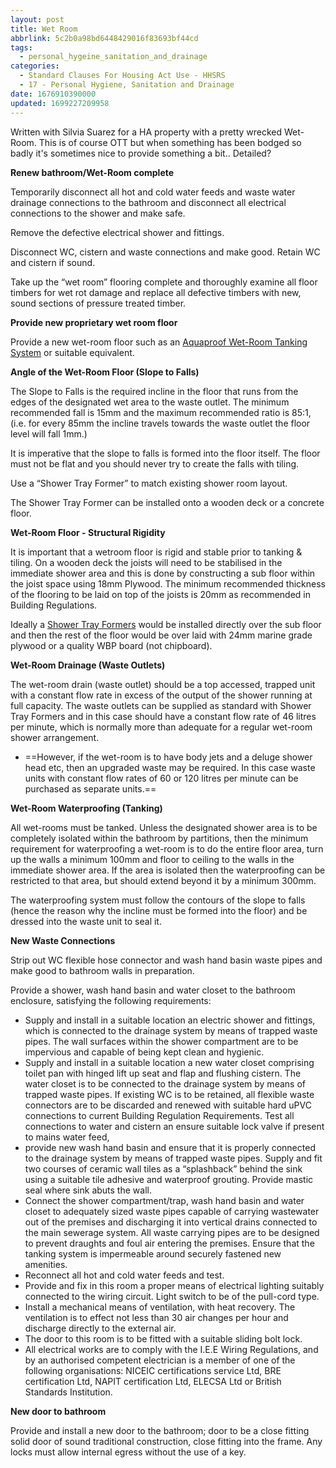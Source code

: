 ```yaml
---
layout: post
title: Wet Room
abbrlink: 5c2b0a98bd6448429016f83693bf44cd
tags:
  - personal_hygeine_sanitation_and_drainage
categories:
  - Standard Clauses For Housing Act Use - HHSRS
  - 17 - Personal Hygiene, Sanitation and Drainage
date: 1676910390000
updated: 1699227209958
---
```


Written with Silvia Suarez for a HA property with a pretty wrecked Wet-Room. This is of course OTT but when something has been bodged so badly it's sometimes nice to provide something a bit.. Detailed?

**Renew bathroom/Wet-Room complete**

Temporarily disconnect all hot and cold water feeds and waste water drainage connections to the bathroom and disconnect all electrical connections to the shower and make safe.

Remove the defective electrical shower and fittings.

Disconnect WC, cistern and waste connections and make good. Retain WC and cistern if sound.

Take up the “wet room” flooring complete and thoroughly examine all floor timbers for wet rot damage and replace all defective timbers with new, sound sections of pressure treated timber.

**Provide new proprietary wet room floor**

Provide a new wet-room floor such as an [Aquaproof Wet-Room Tanking System](https://wetroomexperts.co.uk/shop/wetroom-tanking) or suitable equivalent.

**Angle of the Wet-Room Floor (Slope to Falls)**

The Slope to Falls is the required incline in the floor that runs from the edges of the designated wet area to the waste outlet. The minimum recommended fall is 15mm and the maximum recommended ratio is 85:1, (i.e. for every 85mm the incline travels towards the waste outlet the floor level will fall 1mm.)

It is imperative that the slope to falls is formed into the floor itself. The floor must not be flat and you should never try to create the falls with tiling.

Use a “Shower Tray Former” to match existing shower room layout.

The Shower Tray Former can be installed onto a wooden deck or a concrete floor.

**Wet-Room Floor - Structural Rigidity**

It is important that a wetroom floor is rigid and stable prior to tanking & tiling. On a wooden deck the joists will need to be stabilised in the immediate shower area and this is done by constructing a sub floor within the joist space using 18mm Plywood. The minimum recommended thickness of the flooring to be laid on top of the joists is 20mm as recommended in Building Regulations.

Ideally a [Shower Tray Formers](https://wetroomexperts.co.uk/shop/shower-tray-formers) would be installed directly over the sub floor and then the rest of the floor would be over laid with 24mm marine grade plywood or a quality WBP board (not chipboard).

**Wet-Room Drainage (Waste Outlets)**

The wet-room drain (waste outlet) should be a top accessed, trapped unit with a constant flow rate in excess of the output of the shower running at full capacity. The waste outlets can be supplied as standard with Shower Tray Formers and in this case should have a constant flow rate of 46 litres per minute, which is normally more than adequate for a regular wet-room shower arrangement.

- \==However, if the wet-room is to have body jets and a deluge shower head etc, then an upgraded waste may be required. In this case waste units with constant flow rates of 60 or 120 litres per minute can be purchased as separate units.==

**Wet-Room Waterproofing (Tanking)**

All wet-rooms must be tanked. Unless the designated shower area is to be completely isolated within the bathroom by partitions, then the minimum requirement for waterproofing a wet-room is to do the entire floor area, turn up the walls a minimum 100mm and floor to ceiling to the walls in the immediate shower area. If the area is isolated then the waterproofing can be restricted to that area, but should extend beyond it by a minimum 300mm.

The waterproofing system must follow the contours of the slope to falls (hence the reason why the incline must be formed into the floor) and be dressed into the waste unit to seal it.

**New Waste Connections**

Strip out WC flexible hose connector and wash hand basin waste pipes and make good to bathroom walls in preparation.

Provide a shower, wash hand basin and water closet to the bathroom enclosure, satisfying the following requirements:

- Supply and install in a suitable location an electric shower and fittings, which is connected to the drainage system by means of trapped waste pipes. The wall surfaces within the shower compartment are to be impervious and capable of being kept clean and hygienic.
- Supply and install in a suitable location a new water closet comprising toilet pan with hinged lift up seat and flap and flushing cistern. The water closet is to be connected to the drainage system by means of trapped waste pipes. If existing WC is to be retained, all flexible waste connectors are to be discarded and renewed with suitable hard uPVC connections to current Building Regulation Requirements. Test all connections to water and cistern an ensure suitable lock valve if present to mains water feed,
- provide new wash hand basin and ensure that it is properly connected to the drainage system by means of trapped waste pipes. Supply and fit two courses of ceramic wall tiles as a “splashback” behind the sink using a suitable tile adhesive and waterproof grouting. Provide mastic seal where sink abuts the wall.
- Connect the shower compartment/trap, wash hand basin and water closet to adequately sized waste pipes capable of carrying wastewater out of the premises and discharging it into vertical drains connected to the main sewerage system. All waste carrying pipes are to be designed to prevent draughts and foul air entering the premises. Ensure that the tanking system is impermeable around securely fastened new amenities.
- Reconnect all hot and cold water feeds and test.
- Provide and fix in this room a proper means of electrical lighting suitably connected to the wiring circuit. Light switch to be of the pull-cord type.
- Install a mechanical means of ventilation, with heat recovery. The ventilation is to effect not less than 30 air changes per hour and discharge directly to the external air.
- The door to this room is to be fitted with a suitable sliding bolt lock.
- All electrical works are to comply with the I.E.E Wiring Regulations, and by an authorised competent electrician is a member of one of the following organisations: NICEIC certifications service Ltd, BRE certification Ltd, NAPIT certification Ltd, ELECSA Ltd or British Standards Institution.

**New door to bathroom**

Provide and install a new door to the bathroom; door to be a close fitting solid door of sound traditional construction, close fitting into the frame. Any locks must allow internal egress without the use of a key.

